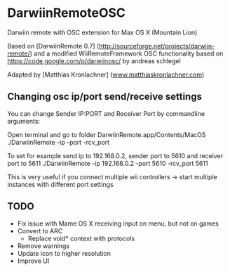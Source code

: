 # DarwiinRemoteOSC

Darwiin remote with OSC extension for Max OS X (Mountain Lion)

Based on [DarwiinRemote 0.7] (http://sourceforge.net/projects/darwiin-remote/) and a modified WiiRemoteFramework
OSC functionality based on https://code.google.com/p/darwiinosc/ by andreas schlegel

Adapted by [Matthias Kronlachner] (www.matthiaskronlachner.com)

Changing osc ip/port send/receive settings
-------------------------

You can change Sender IP:PORT and Receiver Port by commandline arguments:

Open terminal and go to folder DarwiinRemote.app/Contents/MacOS
    ./DarwiinRemote -ip <send ip> -port <send port> -rcv_port <rcv port>

To set for example send ip to 192.168.0.2, sender port to 5610 and receiver port to 5611
    ./DarwiinRemote -ip 192.168.0.2 -port 5610 -rcv_port 5611

This is very useful if you connect multiple wii controllers
-> start multiple instances with different port settings


TODO
-------------------------
* Fix issue with Mame OS X receiving input on menu, but not on games
* Convert to ARC
    * Replace void* context with protocols
* Remove warnings
* Update icon to higher resolution
* Improve UI